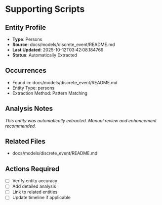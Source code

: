 # Supporting Scripts

## Entity Profile
- **Type**: Persons
- **Source**: docs/models/discrete_event/README.md
- **Last Updated**: 2025-10-12T03:42:08.184769
- **Status**: Automatically Extracted

## Occurrences
- Found in: docs/models/discrete_event/README.md
- Entity Type: persons
- Extraction Method: Pattern Matching

## Analysis Notes
*This entity was automatically extracted. Manual review and enhancement recommended.*

## Related Files
- docs/models/discrete_event/README.md

## Actions Required
- [ ] Verify entity accuracy
- [ ] Add detailed analysis
- [ ] Link to related entities
- [ ] Update timeline if applicable
